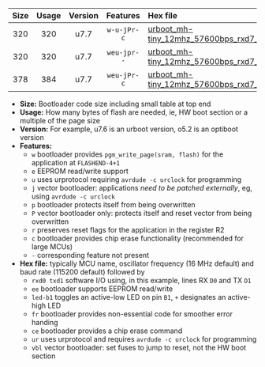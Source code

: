 |Size|Usage|Version|Features|Hex file|
|:-:|:-:|:-:|:-:|:--|
|320|320|u7.7|`w-u-jPr-c`|[urboot_mh-tiny_12mhz_57600bps_rxd7_txd6_led+b0_fr_ce_ur_vbl.hex](https://raw.githubusercontent.com/stefanrueger/urboot.hex/main/boards/mh-tiny/fcpu_12mhz/57600_bps/urboot_mh-tiny_12mhz_57600bps_rxd7_txd6_led+b0_fr_ce_ur_vbl.hex)|
|320|320|u7.7|`weu-jpr--`|[urboot_mh-tiny_12mhz_57600bps_rxd7_txd6_ee_led+b0_ur_vbl.hex](https://raw.githubusercontent.com/stefanrueger/urboot.hex/main/boards/mh-tiny/fcpu_12mhz/57600_bps/urboot_mh-tiny_12mhz_57600bps_rxd7_txd6_ee_led+b0_ur_vbl.hex)|
|378|384|u7.7|`weu-jPr-c`|[urboot_mh-tiny_12mhz_57600bps_rxd7_txd6_ee_led+b0_fr_ce_ur_vbl.hex](https://raw.githubusercontent.com/stefanrueger/urboot.hex/main/boards/mh-tiny/fcpu_12mhz/57600_bps/urboot_mh-tiny_12mhz_57600bps_rxd7_txd6_ee_led+b0_fr_ce_ur_vbl.hex)|

- **Size:** Bootloader code size including small table at top end
- **Usage:** How many bytes of flash are needed, ie, HW boot section or a multiple of the page size
- **Version:** For example, u7.6 is an urboot version, o5.2 is an optiboot version
- **Features:**
  + `w` bootloader provides `pgm_write_page(sram, flash)` for the application at `FLASHEND-4+1`
  + `e` EEPROM read/write support
  + `u` uses urprotocol requiring `avrdude -c urclock` for programming
  + `j` vector bootloader: applications *need to be patched externally*, eg, using `avrdude -c urclock`
  + `p` bootloader protects itself from being overwritten
  + `P` vector bootloader only: protects itself and reset vector from being overwritten
  + `r` preserves reset flags for the application in the register R2
  + `c` bootloader provides chip erase functionality (recommended for large MCUs)
  + `-` corresponding feature not present
- **Hex file:** typically MCU name, oscillator frequency (16 MHz default) and baud rate (115200 default) followed by
  + `rxd0 txd1` software I/O using, in this example, lines RX `D0` and TX `D1`
  + `ee` bootloader supports EEPROM read/write
  + `led-b1` toggles an active-low LED on pin `B1`, `+` designates an active-high LED
  + `fr` bootloader provides non-essential code for smoother error handing
  + `ce` bootloader provides a chip erase command
  + `ur` uses urprotocol and requires `avrdude -c urclock` for programming
  + `vbl` vector bootloader: set fuses to jump to reset, not the HW boot section
